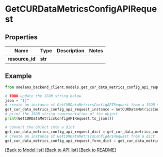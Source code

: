 # GetCURDataMetricsConfigAPIRequest


## Properties

Name | Type | Description | Notes
------------ | ------------- | ------------- | -------------
**resource_id** | **str** |  | 

## Example

```python
from onelens_backend_client.models.get_cur_data_metrics_config_api_request import GetCURDataMetricsConfigAPIRequest

# TODO update the JSON string below
json = "{}"
# create an instance of GetCURDataMetricsConfigAPIRequest from a JSON string
get_cur_data_metrics_config_api_request_instance = GetCURDataMetricsConfigAPIRequest.from_json(json)
# print the JSON string representation of the object
print(GetCURDataMetricsConfigAPIRequest.to_json())

# convert the object into a dict
get_cur_data_metrics_config_api_request_dict = get_cur_data_metrics_config_api_request_instance.to_dict()
# create an instance of GetCURDataMetricsConfigAPIRequest from a dict
get_cur_data_metrics_config_api_request_form_dict = get_cur_data_metrics_config_api_request.from_dict(get_cur_data_metrics_config_api_request_dict)
```
[[Back to Model list]](../README.md#documentation-for-models) [[Back to API list]](../README.md#documentation-for-api-endpoints) [[Back to README]](../README.md)


